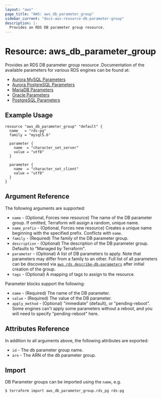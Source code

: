 ```yaml
---
layout: "aws"
page_title: "AWS: aws_db_parameter_group"
sidebar_current: "docs-aws-resource-db-parameter-group"
description: |-
  Provides an RDS DB parameter group resource.
---
```


# Resource: aws_db_parameter_group

Provides an RDS DB parameter group resource .Documentation of the available parameters for various RDS engines can be found at:
* [Aurora MySQL Parameters](https://docs.aws.amazon.com/AmazonRDS/latest/UserGuide/AuroraMySQL.Reference.html)
* [Aurora PostgreSQL Parameters](https://docs.aws.amazon.com/AmazonRDS/latest/UserGuide/AuroraPostgreSQL.Reference.html)
* [MariaDB Parameters](https://docs.aws.amazon.com/AmazonRDS/latest/UserGuide/Appendix.MariaDB.Parameters.html)
* [Oracle Parameters](https://docs.aws.amazon.com/AmazonRDS/latest/UserGuide/USER_ModifyInstance.Oracle.html#USER_ModifyInstance.Oracle.sqlnet)
* [PostgreSQL Parameters](https://docs.aws.amazon.com/AmazonRDS/latest/UserGuide/Appendix.PostgreSQL.CommonDBATasks.html#Appendix.PostgreSQL.CommonDBATasks.Parameters)

## Example Usage

```hcl
resource "aws_db_parameter_group" "default" {
  name   = "rds-pg"
  family = "mysql5.6"

  parameter {
    name  = "character_set_server"
    value = "utf8"
  }

  parameter {
    name  = "character_set_client"
    value = "utf8"
  }
}
```

## Argument Reference

The following arguments are supported:

* `name` - (Optional, Forces new resource) The name of the DB parameter group. If omitted, Terraform will assign a random, unique name.
* `name_prefix` - (Optional, Forces new resource) Creates a unique name beginning with the specified prefix. Conflicts with `name`.
* `family` - (Required) The family of the DB parameter group.
* `description` - (Optional) The description of the DB parameter group. Defaults to "Managed by Terraform".
* `parameter` - (Optional) A list of DB parameters to apply. Note that parameters may differ from a family to an other. Full list of all parameters can be discovered via [`aws rds describe-db-parameters`](https://docs.aws.amazon.com/cli/latest/reference/rds/describe-db-parameters.html) after initial creation of the group.
* `tags` - (Optional) A mapping of tags to assign to the resource.

Parameter blocks support the following:

* `name` - (Required) The name of the DB parameter.
* `value` - (Required) The value of the DB parameter.
* `apply_method` - (Optional) "immediate" (default), or "pending-reboot". Some
    engines can't apply some parameters without a reboot, and you will need to
    specify "pending-reboot" here.

## Attributes Reference

In addition to all arguments above, the following attributes are exported:

* `id` - The db parameter group name.
* `arn` - The ARN of the db parameter group.

## Import

DB Parameter groups can be imported using the `name`, e.g.

```
$ terraform import aws_db_parameter_group.rds_pg rds-pg
```
